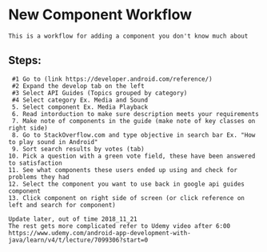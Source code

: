 # New Component Workflow

    This is a workflow for adding a component you don't know much about
    
## Steps:

     #1 Go to (link https://developer.android.com/reference/)
     #2 Expand the develop tab on the left
     #3 Select API Guides (Topics grouped by category)
     #4 Select category Ex. Media and Sound
     5. Select component Ex. Media Playback
     6. Read intorduction to make sure description meets your requirements
     7. Make note of components in the guide (make note of key classes on right side)
     8. Go to StackOverflow.com and type objective in search bar Ex. "How to play sound in Android"
     9. Sort search results by votes (tab)
    10. Pick a question with a green vote field, these have been answered to satisfaction
    11. See what components these users ended up using and check for problems they had
    12. Select the component you want to use back in google api guides component
    13. Click component on right side of screen (or click reference on left and search for component)
    
    Update later, out of time 2018_11_21
    The rest gets more complicated refer to Udemy video after 6:00
    https://www.udemy.com/android-app-development-with-java/learn/v4/t/lecture/7099306?start=0